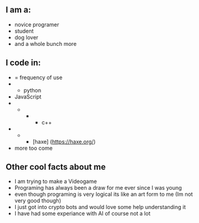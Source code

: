 ## I am a:
- novice programer
- student 
- dog lover
- and a whole bunch more 

## I code in:
- = frequency of use 
- - python 
- JavaScript
- - - - c++
- - - [haxe] (https://haxe.org/)
- more too come 

## Other cool facts about me
- I am trying to make a Videogame
- Programing has always been a draw for me ever since I was young
- even though programing is very logical its like an art form to me (Im not very good though)
- I just got into crypto bots and would love some help understanding it
- I have had some experiance with AI of course not a lot 

